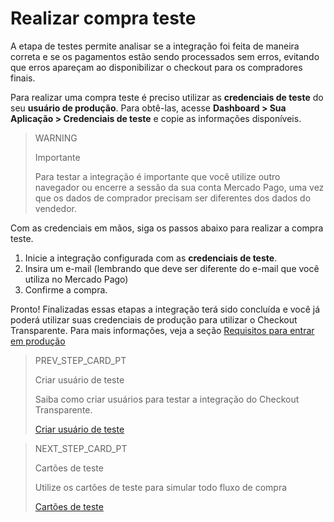 # Realizar compra teste

A etapa de testes permite analisar se a integração foi feita de maneira correta e se os pagamentos estão sendo processados sem erros, evitando que erros apareçam ao disponibilizar o checkout para os compradores finais.

Para realizar uma compra teste é preciso utilizar as **credenciais de teste** do seu **usuário de produção**. Para obtê-las, acesse **Dashboard > Sua Aplicação > Credenciais de teste** e copie as informações disponíveis.

> WARNING
>
> Importante
>
> Para testar a integração é importante que você utilize outro navegador ou encerre a sessão da sua conta Mercado Pago, uma vez que os dados de comprador precisam ser diferentes dos dados do vendedor.  

Com as credenciais em mãos, siga os passos abaixo para realizar a compra teste.


1. Inicie a integração configurada com as **credenciais de teste**.
2. Insira um e-mail (lembrando que deve ser diferente do e-mail que você utiliza no Mercado Pago)
3. Confirme a compra.

Pronto! Finalizadas essas etapas a integração terá sido concluída e você já poderá utilizar suas credenciais de produção para utilizar o Checkout Transparente. Para mais informações, veja a seção [Requisitos para entrar em produção](/developers/pt/docs/checkout-api/integration-test/go-to-production-requirements)

> PREV_STEP_CARD_PT
>
> Criar usuário de teste
>
> Saiba como criar usuários para testar a integração do Checkout Transparente.
>
> [Criar usuário de teste](/developers/pt/docs/checkout-api/integration-test/create-test-user)

> NEXT_STEP_CARD_PT
>
> Cartões de teste
>
> Utilize os cartões de teste para simular todo fluxo de compra
>
> [Cartões de teste](/developers/pt/docs/checkout-api/integration-test/test-cards)